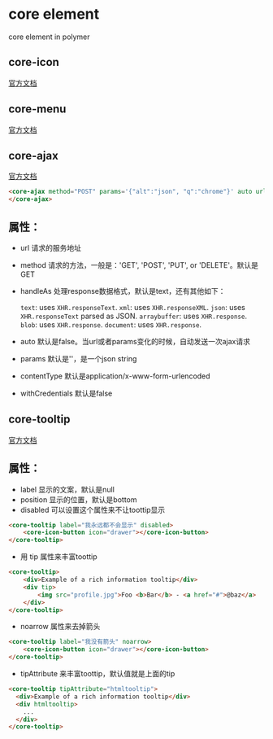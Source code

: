 core element
============

core element in polymer

## core-icon

[官方文档](https://www.polymer-project.org/components/core-icon/demo.html)


## core-menu

[官方文档](https://www.polymer-project.org/components/core-menu/demo.html)


## core-ajax

[官方文档](https://www.polymer-project.org/components/core-ajax/demo.html)

```html
<core-ajax method="POST" params='{"alt":"json", "q":"chrome"}' auto url="http://somesite.com" body='{"foo":1, "bar":2}' headers='{"X-Requested-With": "XMLHttpRequest"}'>
</core-ajax>
```

## 属性：

* url		请求的服务地址
* method	请求的方法，一般是：'GET', 'POST', 'PUT', or 'DELETE'。默认是 GET
* handleAs  处理response数据格式，默认是text，还有其他如下：

	`text`: uses `XHR.responseText`.
	`xml`: uses `XHR.responseXML`.
	`json`: uses `XHR.responseText` parsed as JSON.
	`arraybuffer`: uses `XHR.response`.
	`blob`: uses `XHR.response`.
	`document`: uses `XHR.response`.

* auto				默认是false。当url或者params变化的时候，自动发送一次ajax请求
* params			默认是''，是一个json string
* contentType 		默认是application/x-www-form-urlencoded
* withCredentials	默认是false



## core-tooltip

[官方文档](https://www.polymer-project.org/components/core-tooltip/demo.html)

## 属性：

* label    显示的文案，默认是null
* position 显示的位置，默认是bottom
* disabled 可以设置这个属性来不让toottip显示

```html
<core-tooltip label="我永远都不会显示" disabled>
    <core-icon-button icon="drawer"></core-icon-button>
</core-tooltip>
```

* 用 tip 属性来丰富toottip

```html
<core-tooltip>
    <div>Example of a rich information tooltip</div>
    <div tip>
        <img src="profile.jpg">Foo <b>Bar</b> - <a href="#">@baz</a>
    </div>
</core-tooltip>
```

* noarrow 属性来去掉箭头

```html
<core-tooltip label="我没有箭头" noarrow>
    <core-icon-button icon="drawer"></core-icon-button>
</core-tooltip>
```

* tipAttribute 来丰富toottip，默认值就是上面的tip

```html
<core-tooltip tipAttribute="htmltooltip">
  <div>Example of a rich information tooltip</div>
  <div htmltooltip>
    ...
  </div>
</core-tooltip>
```


